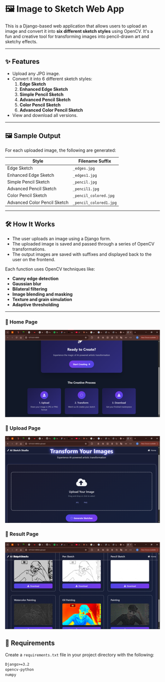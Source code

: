 # 🖼️ Image to Sketch Web App

This is a Django-based web application that allows users to upload an image and convert it into **six different sketch styles** using OpenCV. It's a fun and creative tool for transforming images into pencil-drawn art and sketchy effects.

---

## ✨ Features

- Upload any JPG image.
- Convert it into 6 different sketch styles:
  1. **Edge Sketch**
  2. **Enhanced Edge Sketch**
  3. **Simple Pencil Sketch**
  4. **Advanced Pencil Sketch**
  5. **Color Pencil Sketch**
  6. **Advanced Color Pencil Sketch**
- View and download all versions.

---

## 🖼️ Sample Output

For each uploaded image, the following are generated:

| Style                     | Filename Suffix               |
|--------------------------|-------------------------------|
| Edge Sketch              | `_edges.jpg`                  |
| Enhanced Edge Sketch     | `_edges1.jpg`                 |
| Simple Pencil Sketch     | `_pencil.jpg`                 |
| Advanced Pencil Sketch   | `_pencil1.jpg`                |
| Color Pencil Sketch      | `_pencil_colored.jpg`         |
| Advanced Color Pencil Sketch | `_pencil_colored1.jpg`     |

---

## 🛠️ How It Works

- The user uploads an image using a Django form.
- The uploaded image is saved and passed through a series of OpenCV transformations.
- The output images are saved with suffixes and displayed back to the user on the frontend.

Each function uses OpenCV techniques like:
- **Canny edge detection**
- **Gaussian blur**
- **Bilateral filtering**
- **Image blending and masking**
- **Texture and grain simulation**
- **Adaptive thresholding**

---

### 📸 Home Page
![Upload Page](screenshots/homepage.png)

### 📸 Upload Page
![Upload Page](screenshots/uploadingpage.png)

### 📸 Result Page
![Upload Page](screenshots/results.png)


## 🧾 Requirements

Create a `requirements.txt` file in your project directory with the following:

```txt
Django>=3.2
opencv-python
numpy
